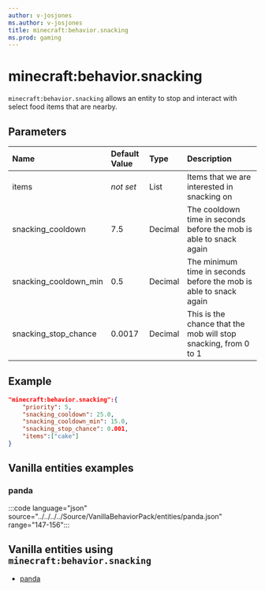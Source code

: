 ```yaml
---
author: v-josjones
ms.author: v-josjones
title: minecraft:behavior.snacking
ms.prod: gaming
---
```


# minecraft:behavior.snacking

`minecraft:behavior.snacking` allows an entity to stop and interact with select food items that are nearby.

## Parameters

|Name |Default Value  |Type  |Description  |
|:----------|:----------|:----------|:----------|
|items|*not set* | List| Items that we are interested in snacking on |
|snacking_cooldown| 7.5| Decimal| The cooldown time in seconds before the mob is able to snack again |
|snacking_cooldown_min| 0.5| Decimal| The minimum time in seconds before the mob is able to snack again |
|snacking_stop_chance| 0.0017| Decimal| This is the chance that the mob will stop snacking, from 0 to 1 |

## Example

```json
"minecraft:behavior.snacking":{
    "priority": 5,
    "snacking_cooldown": 25.0,
    "snacking_cooldown_min": 15.0,
    "snacking_stop_chance": 0.001,
    "items":["cake"]
}
```

## Vanilla entities examples

### panda

:::code language="json" source="../../../../Source/VanillaBehaviorPack/entities/panda.json" range="147-156":::

## Vanilla entities using `minecraft:behavior.snacking`

- [panda](../../../../Source/VanillaBehaviorPack_Snippets/entities/panda.md)
